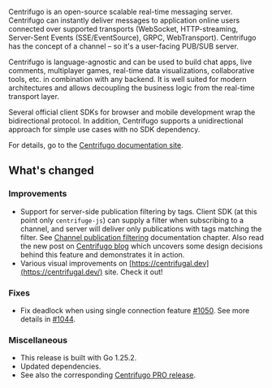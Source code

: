 Centrifugo is an open-source scalable real-time messaging server. Centrifugo can instantly deliver messages to application online users connected over supported transports (WebSocket, HTTP-streaming, Server-Sent Events (SSE/EventSource), GRPC, WebTransport). Centrifugo has the concept of a channel – so it's a user-facing PUB/SUB server.

Centrifugo is language-agnostic and can be used to build chat apps, live comments, multiplayer games, real-time data visualizations, collaborative tools, etc. in combination with any backend. It is well suited for modern architectures and allows decoupling the business logic from the real-time transport layer.

Several official client SDKs for browser and mobile development wrap the bidirectional protocol. In addition, Centrifugo supports a unidirectional approach for simple use cases with no SDK dependency.

For details, go to the [Centrifugo documentation site](https://centrifugal.dev).

## What's changed

### Improvements

* Support for server-side publication filtering by tags. Client SDK (at this point only `centrifuge-js`) can supply a filter when subscribing to a channel, and server will deliver only publications with tags matching the filter. See [Channel publication filtering](https://centrifugal.dev/docs/server/publication_filtering) documentation chapter. Also read the new post on [Centrifugo blog](https://centrifugal.dev/blog/2025/10/14/server-side-publication-filtering-by-tags) which uncovers some design decisions behind this feature and demonstrates it in action.
* Various visual improvements on [https://centrifugal.dev](https://centrifugal.dev/) site. Check it out!

### Fixes

* Fix deadlock when using single connection feature [#1050](https://github.com/centrifugal/centrifugo/pull/1050). See more details in [#1044](https://github.com/centrifugal/centrifugo/issues/1044).

### Miscellaneous

* This release is built with Go 1.25.2.
* Updated dependencies.
* See also the corresponding [Centrifugo PRO release](https://github.com/centrifugal/centrifugo-pro/releases/tag/v6.4.0).
